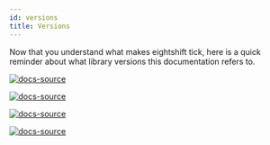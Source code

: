 ```yaml
---
id: versions
title: Versions
---
```


Now that you understand what makes eightshift tick, here is a quick reminder about what library versions this documentation refers to.

[![docs-source](https://img.shields.io/badge/version--5.0.0-eigthshift--boilerplate-red?style=for-the-badge&logo=)](https://github.com/infinum/eightshift-boilerplate/tree/5.0.0)

[![docs-source](https://img.shields.io/badge/version--5.0.0-eigthshift--boilerplate--plugin-important?style=for-the-badge&logo=)](https://github.com/infinum/eightshift-boilerplate/tree/5.0.0)

[![docs-source](https://img.shields.io/badge/version--3.0.0-eigthshift--libs-blue?style=for-the-badge&logo=)](https://github.com/infinum/eightshift-libs/tree/3.0.0)

[![docs-source](https://img.shields.io/badge/version--4.0.0-eigthshift--frontend--libs-yellow?style=for-the-badge&logo=)](https://github.com/infinum/eightshift-frontend-libs/tree/4.0.0)
